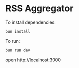 # RSS Aggregator
To install dependencies:
```sh
bun install
```

To run:
```sh
bun run dev
```

open http://localhost:3000
